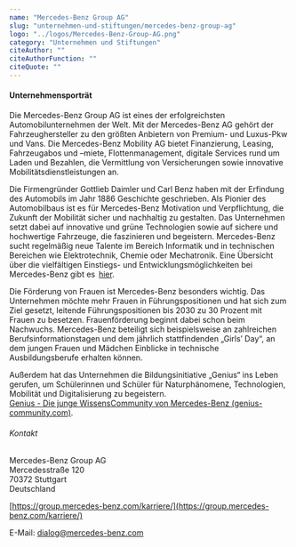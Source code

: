 ```yaml
---
name: "Mercedes-Benz Group AG"
slug: "unternehmen-und-stiftungen/mercedes-benz-group-ag"
logo: "../logos/Mercedes-Benz-Group-AG.png"
category: "Unternehmen und Stiftungen"
citeAuthor: ""
citeAuthorFunction: ""
citeQuote: ""
---
```


#### Unternehmensporträt

Die Mercedes-Benz Group AG ist eines der erfolgreichsten Automobilunternehmen der Welt. Mit der Mercedes-Benz AG gehört der Fahrzeughersteller zu den größten Anbietern von Premium- und Luxus-Pkw und Vans. Die Mercedes-Benz Mobility AG bietet Finanzierung, Leasing, Fahrzeugabos und –miete, Flottenmanagement, digitale Services rund um Laden und Bezahlen, die Vermittlung von Versicherungen sowie innovative Mobilitätsdienstleistungen an.

Die Firmengründer Gottlieb Daimler und Carl Benz haben mit der Erfindung des Automobils im Jahr 1886 Geschichte geschrieben. Als Pionier des Automobilbaus ist es für Mercedes-Benz Motivation und Verpflichtung, die Zukunft der Mobilität sicher und nachhaltig zu gestalten. Das Unternehmen setzt dabei auf innovative und grüne Technologien sowie auf sichere und hochwertige Fahrzeuge, die faszinieren und begeistern. Mercedes-Benz sucht regelmäßig neue Talente im Bereich Informatik und in technischen Bereichen wie Elektrotechnik, Chemie oder Mechatronik. Eine Übersicht über die vielfältigen Einstiegs- und Entwicklungsmöglichkeiten bei Mercedes-Benz gibt es  [hier](https://group.mercedes-benz.com/karriere/).

Die Förderung von Frauen ist Mercedes-Benz besonders wichtig. Das Unternehmen möchte mehr Frauen in Führungspositionen und hat sich zum Ziel gesetzt, leitende Führungspositionen bis 2030 zu 30 Prozent mit Frauen zu besetzen. Frauenförderung beginnt dabei schon beim Nachwuchs. Mercedes-Benz beteiligt sich beispielsweise an zahlreichen Berufsinformationstagen und dem jährlich stattfindenden „Girls’ Day“, an dem jungen Frauen und Mädchen Einblicke in technische Ausbildungsberufe erhalten können.

Außerdem hat das Unternehmen die Bildungsinitiative „Genius“ ins Leben gerufen, um Schülerinnen und Schüler für Naturphänomene, Technologien, Mobilität und Digitalisierung zu begeistern.</br>[Genius - Die junge WissensCommunity von Mercedes-Benz (genius-community.com)](https://www.genius-community.com/).

###### Kontakt

Mercedes-Benz Group AG</br>
Mercedesstraße 120</br>
70372 Stuttgart</br>
Deutschland

[https://group.mercedes-benz.com/karriere/](https://group.mercedes-benz.com/karriere/)

E-Mail: [dialog@mercedes-benz.com](mailto:dialog@mercedes-benz.com)
